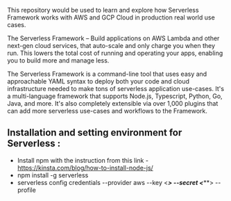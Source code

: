 This repository would be used to learn and explore how Serverless Framework works with AWS and GCP Cloud in production real world use cases.

The Serverless Framework – Build applications on AWS Lambda and other next-gen cloud services, that auto-scale and only charge you when they run. This lowers the total cost of running and operating your apps, enabling you to build more and manage less.

The Serverless Framework is a command-line tool that uses easy and approachable YAML syntax to deploy both your code and cloud infrastructure needed to make tons of serverless application use-cases. It's a multi-language framework that supports Node.js, Typescript, Python, Go, Java, and more. It's also completely extensible via over 1,000 plugins that can add more serverless use-cases and workflows to the Framework.


## Installation and setting environment for  Serverless :
  - Install npm with the instruction from this link - https://kinsta.com/blog/how-to-install-node-js/
  - npm install -g serverless
  - serverless config credentials --provider aws --key <*******> --secret <*********>  --profile <your-profile-name>
  
